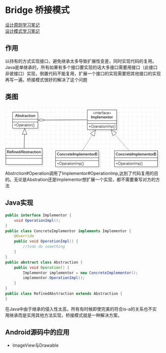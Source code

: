 # Bridge 桥接模式
[设计原则学习笔记](https://www.jianshu.com/p/f7f79adad32b)  
[设计模式学习笔记](https://www.jianshu.com/p/08bf9381697c)  
## 作用
以持有的方式实现接口，避免继承太多导致扩展性变差，同时实现代码的复用。  
Java是单继承的，所有如果有多个接口要实现的话大多接口需要用接口（此接口非彼接口）实现，倒置代码不能复用，扩展一个接口的实现需要把其他接口的实现再写一遍。桥接模式很好的解决了这个问题
## 类图
![桥接模式类图](res/bridge_01.PNG)  
Abstrction#Operation调用了Implementor#OperationImp,达到了代码复用的目的。无论是Abstration还是Implementor想扩展一个实现，都不需要重写对方的方法
## Java实现
```Java
public interface Implementor {
    void OperationImpl();
}
public class ConcreteImplementor implements Implementor {
    @Override
    public void OperationImpl() {
        //todo do something
    }
}
public abstract class Abstraction {
    public void Operation() {
        Implementor implementor = new ConcreteImplementor();
        implementor.OperationImpl();
    }
}
public class RefinedAbstraction extends Abstraction {
}
```
在Java中由于继承的侵入性太高，所有有时候即使完美的符合is-a的关系也不实用继承而是实用其他方法实现，桥接模式就是一种解决方案。

## Android源码中的应用
* ImageView与Drawable
